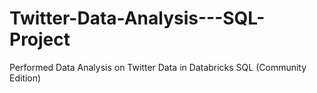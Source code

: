 # Twitter-Data-Analysis---SQL-Project
Performed Data Analysis on Twitter Data in Databricks SQL (Community Edition)
